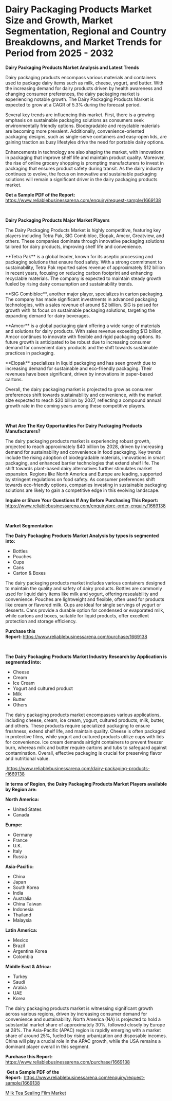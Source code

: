 <p><h1>Dairy Packaging Products Market Size and Growth, Market Segmentation, Regional and Country Breakdowns, and Market Trends for Period from 2025 -  2032</h1></p><p><strong>Dairy Packaging Products Market Analysis and Latest Trends</strong></p>
<p><p>Dairy packaging products encompass various materials and containers used to package dairy items such as milk, cheese, yogurt, and butter. With the increasing demand for dairy products driven by health awareness and changing consumer preferences, the dairy packaging market is experiencing notable growth. The Dairy Packaging Products Market is expected to grow at a CAGR of 5.3% during the forecast period. </p><p>Several key trends are influencing this market. First, there is a growing emphasis on sustainable packaging solutions as consumers seek environmentally friendly options. Biodegradable and recyclable materials are becoming more prevalent. Additionally, convenience-oriented packaging designs, such as single-serve containers and easy-open lids, are gaining traction as busy lifestyles drive the need for portable dairy options. </p><p>Enhancements in technology are also shaping the market, with innovations in packaging that improve shelf life and maintain product quality. Moreover, the rise of online grocery shopping is prompting manufacturers to invest in packaging that ensures product safety during transit. As the dairy industry continues to evolve, the focus on innovative and sustainable packaging solutions will remain a significant driver in the dairy packaging products market.</p></p>
<p><strong>Get a Sample PDF of the Report:&nbsp;</strong> <a href="https://www.reliablebusinessarena.com/enquiry/request-sample/1669138?utm_campaign=2033&utm_medium=2&utm_source=Github&utm_content=ia&utm_term=08032025&utm_id=dairy-packaging-products">https://www.reliablebusinessarena.com/enquiry/request-sample/1669138</a></p>
<p>&nbsp;</p>
<p><strong>Dairy Packaging Products Major Market Players</strong></p>
<p><p>The Dairy Packaging Products Market is highly competitive, featuring key players including Tetra Pak, SIG Combibloc, Elopak, Amcor, Greatview, and others. These companies dominate through innovative packaging solutions tailored for dairy products, improving shelf life and convenience.</p><p>**Tetra Pak** is a global leader, known for its aseptic processing and packaging solutions that ensure food safety. With a strong commitment to sustainability, Tetra Pak reported sales revenue of approximately $12 billion in recent years, focusing on reducing carbon footprint and enhancing recyclable materials. The company is expected to maintain steady growth fueled by rising dairy consumption and sustainability trends.</p><p>**SIG Combibloc**, another major player, specializes in carton packaging. The company has made significant investments in advanced packaging technologies, with a sales revenue of around $2 billion. SIG is poised for growth with its focus on sustainable packaging solutions, targeting the expanding demand for dairy beverages.</p><p>**Amcor** is a global packaging giant offering a wide range of materials and solutions for dairy products. With sales revenue exceeding $13 billion, Amcor continues to innovate with flexible and rigid packaging options. Its future growth is anticipated to be robust due to increasing consumer demand for convenient dairy products and the shift towards sustainable practices in packaging.</p><p>**Elopak** specializes in liquid packaging and has seen growth due to increasing demand for sustainable and eco-friendly packaging. Their revenues have been significant, driven by innovations in paper-based cartons. </p><p>Overall, the dairy packaging market is projected to grow as consumer preferences shift towards sustainability and convenience, with the market size expected to reach $20 billion by 2027, reflecting a compound annual growth rate in the coming years among these competitive players.</p></p>
<p>&nbsp;</p>
<p><strong>What Are The Key Opportunities For Dairy Packaging Products Manufacturers?</strong></p>
<p><p>The dairy packaging products market is experiencing robust growth, projected to reach approximately $40 billion by 2028, driven by increasing demand for sustainability and convenience in food packaging. Key trends include the rising adoption of biodegradable materials, innovations in smart packaging, and enhanced barrier technologies that extend shelf life. The shift towards plant-based dairy alternatives further stimulates market expansion. Regions like North America and Europe are leading, supported by stringent regulations on food safety. As consumer preferences shift towards eco-friendly options, companies investing in sustainable packaging solutions are likely to gain a competitive edge in this evolving landscape.</p></p>
<p><strong>Inquire or Share Your Questions If Any Before Purchasing This Report:</strong> <a href="https://www.reliablebusinessarena.com/enquiry/pre-order-enquiry/1669138?utm_campaign=2033&utm_medium=2&utm_source=Github&utm_content=ia&utm_term=08032025&utm_id=dairy-packaging-products">https://www.reliablebusinessarena.com/enquiry/pre-order-enquiry/1669138</a></p>
<p>&nbsp;</p>
<p><strong>Market Segmentation</strong></p>
<p><strong>The Dairy Packaging Products Market Analysis by types is segmented into:</strong></p>
<p><ul><li>Bottles</li><li>Pouches</li><li>Cups</li><li>Cans</li><li>Carton & Boxes</li></ul></p>
<p><p>The dairy packaging products market includes various containers designed to maintain the quality and safety of dairy products. Bottles are commonly used for liquid dairy items like milk and yogurt, offering resealability and convenience. Pouches are lightweight and flexible, often used for products like cream or flavored milk. Cups are ideal for single servings of yogurt or desserts. Cans provide a durable option for condensed or evaporated milk, while cartons and boxes, suitable for liquid products, offer excellent protection and storage efficiency.</p></p>
<p><strong>Purchase this Report:&nbsp;</strong><a href="https://www.reliablebusinessarena.com/purchase/1669138?utm_campaign=2033&utm_medium=2&utm_source=Github&utm_content=ia&utm_term=08032025&utm_id=dairy-packaging-products">https://www.reliablebusinessarena.com/purchase/1669138</a></p>
<p>&nbsp;</p>
<p><strong>The Dairy Packaging Products Market Industry Research by Application is segmented into:</strong></p>
<p><ul><li>Cheese</li><li>Cream</li><li>Ice Cream</li><li>Yogurt and cultured product</li><li>Milk</li><li>Butter</li><li>Others</li></ul></p>
<p><p>The dairy packaging products market encompasses various applications, including cheese, cream, ice cream, yogurt, cultured products, milk, butter, and others. These products require specialized packaging to ensure freshness, extend shelf life, and maintain quality. Cheese is often packaged in protective films, while yogurt and cultured products utilize cups with lids for convenience. Ice cream demands airtight containers to prevent freezer burn, whereas milk and butter require cartons and tubs to safeguard against contamination. Overall, effective packaging is crucial for preserving flavor and nutritional value.</p></p>
<p><a href="https://www.reliablebusinessarena.com/dairy-packaging-products-r1669138?utm_campaign=2033&utm_medium=2&utm_source=Github&utm_content=ia&utm_term=08032025&utm_id=dairy-packaging-products">&nbsp;https://www.reliablebusinessarena.com/dairy-packaging-products-r1669138</a></p>
<p><strong>In terms of Region, the Dairy Packaging Products Market Players available by Region are:</strong></p>
<p>
    <p> <strong> North America: </strong>
        <ul>
            <li>United States</li>
            <li>Canada</li>
        </ul>
        </p> 
    <p> <strong> Europe: </strong>
        <ul>
            <li>Germany</li>
            <li>France</li>
            <li>U.K.</li>
            <li>Italy</li>
            <li>Russia</li>
        </ul>
        </p> 
    <p> <strong> Asia-Pacific: </strong>
        <ul>
            <li>China</li>
            <li>Japan</li>
            <li>South Korea</li>
            <li>India</li>
            <li>Australia</li>
            <li>China Taiwan</li>
            <li>Indonesia</li>
            <li>Thailand</li>
            <li>Malaysia</li>
        </ul>
        </p> 
    <p> <strong> Latin America: </strong>
        <ul>
            <li>Mexico</li>
            <li>Brazil</li>
            <li>Argentina Korea</li>
            <li>Colombia</li>
        </ul>
        </p> 
    <p> <strong> Middle East & Africa: </strong>
        <ul>
            <li>Turkey</li>
            <li>Saudi</li>
            <li>Arabia</li>
            <li>UAE</li>
            <li>Korea</li>
        </ul>
    </p>
    </p>
<p><p>The dairy packaging products market is witnessing significant growth across various regions, driven by increasing consumer demand for convenience and sustainability. North America (NA) is projected to hold a substantial market share of approximately 30%, followed closely by Europe at 28%. The Asia-Pacific (APAC) region is rapidly emerging with a market share of around 25%, fueled by rising urbanization and disposable incomes. China will play a crucial role in the APAC growth, while the USA remains a dominant player overall in this segment.</p></p>
<p><strong>Purchase this Report: </strong><a href="https://www.reliablebusinessarena.com/purchase/1669138?utm_campaign=2033&utm_medium=2&utm_source=Github&utm_content=ia&utm_term=08032025&utm_id=dairy-packaging-products">https://www.reliablebusinessarena.com/purchase/1669138</a></p>
<p>&nbsp;<strong>Get a Sample PDF of the Report:&nbsp;&nbsp;</strong><a href="https://www.reliablebusinessarena.com/enquiry/request-sample/1669138?utm_campaign=2033&utm_medium=2&utm_source=Github&utm_content=ia&utm_term=08032025&utm_id=dairy-packaging-products">https://www.reliablebusinessarena.com/enquiry/request-sample/1669138</a></p>
<p><strong></strong></p>
<p><p><a href="https://github.com/mahnoor2003/Market-Research-Report-List-7/blob/main/milk-tea-sealing-film-market.md?utm_campaign=2033&utm_medium=2&utm_source=Github&utm_content=ia&utm_term=08032025&utm_id=dairy-packaging-products">Milk Tea Sealing Film Market</a></p></p>